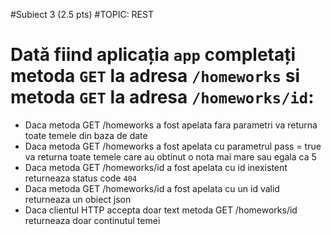 #Subiect 3 (2.5 pts)
#TOPIC: REST

# Dată fiind aplicația `app` completați metoda `GET` la adresa `/homeworks` si metoda `GET` la adresa `/homeworks/id`:

- Daca metoda GET /homeworks a fost apelata fara parametri va returna toate temele din baza de date
- Daca metoda GET /homeworks a fost apelata cu parametrul pass = true va returna toate temele care au obtinut o nota mai mare sau egala ca 5
- Daca metoda GET /homeworks/id a fost apelata cu id inexistent returneaza status code `404`
- Daca metoda GET /homeworks/id a fost apelata cu un id valid returneaza un obiect json
- Daca clientul HTTP accepta doar text metoda GET /homeworks/id returneaza doar continutul temei
